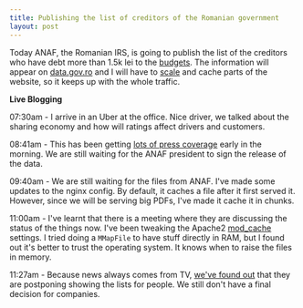 ```yaml
---
title: Publishing the list of creditors of the Romanian government
layout: post
---
```


Today ANAF, the Romanian IRS, is going to publish the list of the creditors who have debt more than 1.5k lei to the [budgets](http://www.digi24.ro/Stiri/Digi24/Economie/Stiri/LISTA+RUSINII+DATORNICI+ANAF+PUBLICATA). The information will appear on [data.gov.ro](https://data.gov.ro/dataset/datoriile-catre-bugetul-de-stat) and I will have to [scale](https://github.com/govro/datagovro/issues/43) and cache parts of the website, so it keeps up with the whole traffic.

**Live Blogging**

07:30am - I arrive in an Uber at the office. Nice driver, we talked about the sharing economy and how will ratings affect drivers and customers.

08:41am - This has been getting [lots of press coverage](https://twitter.com/search?f=tweets&vertical=default&q=lista%20datornicilor&src=typd) early in the morning. We are still waiting for the ANAF president to sign the release of the data.

09:40am - We are still waiting for the files from ANAF. I've made some updates to the nginx config. By default, it caches a file after it first served it. However, since we will be serving big PDFs, I've made it cache it in chunks.

11:00am - I've learnt that there is a meeting where they are discussing the status of the things now. I've been tweaking the Apache2 [mod_cache](http://httpd.apache.org/docs/2.4/mod/mod_cache.html) settings. I tried doing a `MMapFile` to have stuff directly in RAM, but I found out it's better to trust the operating system. It knows when to raise the files in memory.

11:27am - Because news always comes from TV, [we've found out](http://www.digi24.ro/Stiri/Digi24/Economie/Stiri/LISTA+DATORII+ANAF+AMANATA) that they are postponing showing the lists for people. We still don't have a final decision for companies.
